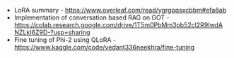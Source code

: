 - LoRA summary - https://www.overleaf.com/read/ygrgpqsxcbbm#efa6ab
- Implementation of conversation based RAG on GOT - https://colab.research.google.com/drive/1T5m0PbMm3pb52cl2R9IwdANZLkI6Z9D-?usp=sharing
- Fine tuning of Phi-2 using QLoRA - https://www.kaggle.com/code/vedant336neekhra/fine-tuning
